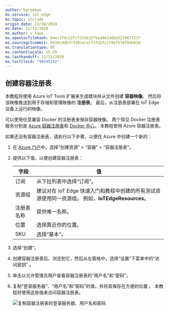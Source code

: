 ```yaml
---
author: kgremban
ms.service: iot-edge
ms.topic: include
origin.date: 12/30/2019
ms.date: 11/13/2020
ms.author: v-tawe
ms.openlocfilehash: b4ec37dc22fc7231b32f5ed4614dbd3274677237
ms.sourcegitcommit: 9438c9db77338cecacf37d2fc178e757df9de83d
ms.translationtype: HT
ms.contentlocale: zh-CN
ms.lasthandoff: 11/13/2020
ms.locfileid: "94595142"
---
```

## <a name="create-a-container-registry"></a>创建容器注册表

本教程将使用 Azure IoT Tools 扩展来生成模块并从文件创建 **容器映像**。 然后将该映像推送到用于存储和管理映像的 **注册表**。 最后，从注册表部署在 IoT Edge 设备上运行的映像。

可以使用任意兼容 Docker 的注册表来保存容器映像。 两个常见 Docker 注册表服务分别是 [Azure 容器注册表](https://docs.azure.cn/container-registry/)和 [Docker 中心](https://docs.docker.com/docker-hub/repos/#viewing-repository-tags)。 本教程使用 Azure 容器注册表。

如果还没有容器注册表，请执行以下步骤，以便在 Azure 中创建一个新的：

1. 在 [Azure 门户](https://portal.azure.cn)中，选择“创建资源”   >   “容器” >   “容器注册表”。

2. 提供以下值，以便创建容器注册表：

   | 字段 | 值 |
   | ----- | ----- |
   | 订阅 | 从下拉列表中选择“订阅”。 |
   | 资源组 | 建议对在 IoT Edge 快速入门和教程中创建的所有测试资源使用同一资源组。 例如，**IoTEdgeResources**。 |
   | 注册表名称 | 提供唯一名称。 |
   | 位置 | 选择靠近你的位置。 |
   | SKU | 选择“基本”。 |

3. 选择“创建”。

4. 创建容器注册表后，浏览到它，然后从左窗格中，选择“设置”下菜单中的“访问密钥” 。 

5. 单击以允许管理员用户查看容器注册表的“用户名”和“密码”。

6. 复制“登录服务器”、“用户名”和“密码”的值，并将其保存在方便的位置  。 本教程将使用这些值来访问容器注册表。

   ![复制容器注册表的登录服务器、用户名和密码](./media/iot-edge-create-container-registry/registry-access-key.png)